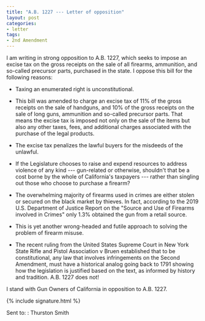 ```yaml
---
title: "A.B. 1227 --- Letter of opposition"
layout: post
categories:
- letter
tags:
- 2nd Amendment
---
```


I am writing in strong opposition to A.B. 1227, which seeks to impose an excise tax on the gross receipts on the sale of all firearms, ammunition, and so-called precursor parts, purchased in the state. I oppose this bill for the following reasons:

- Taxing an enumerated right is unconstitutional.

- This bill was amended to charge an excise tax of 11% of the gross receipts on the sale of handguns, and 10% of the gross receipts on the sale of long guns, ammunition and so-called precursor parts. That means the excise tax is imposed not only on the sale of the items but also any other taxes, fees, and additional charges associated with the purchase of the legal products.

- The excise tax penalizes the lawful buyers for the misdeeds of the unlawful.

- If the Legislature chooses to raise and expend resources to address violence of any kind --- gun-related or otherwise, shouldn't that be a cost borne by the whole of California's taxpayers --- rather than singling out those who choose to purchase a firearm?

- The overwhelming majority of firearms used in crimes are either stolen or secured on the black market by thieves. In fact, according to the 2019 U.S. Department of Justice Report on the "Source and Use of Firearms involved in Crimes" only 1.3% obtained the gun from a retail source.

- This is yet another wrong-headed and futile approach to solving the problem of firearm misuse.

- The recent ruling from the United States Supreme Court in New York State Rifle and Pistol Association v Bruen established that to be constitutional, any law that involves infringements on the Second Amendment, must have a historical analog going back to 1791 showing how the legislation is justified based on the text, as informed by history and tradition. A.B. 1227 does not!

I stand with Gun Owners of California in opposition to A.B. 1227.

{% include signature.html %}

Sent to:
: Thurston Smith
